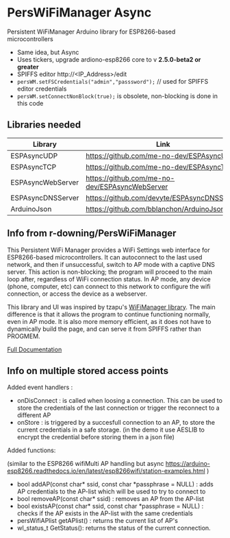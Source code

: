 # PersWiFiManager Async
Persistent WiFiManager Arduino library for ESP8266-based microcontrollers

- Same idea, but Async
- Uses tickers, upgrade ardiono-esp8266 core to v **2.5.0-beta2 or greater**
- SPIFFS editor http://<IP_Address>/edit
- `persWM.setFSCredentials("admin","passsword");` // used for SPIFFS editor credentials
- `persWM.setConnectNonBlock(true);` is obsolete, non-blocking is done in this code

## Libraries needed
|Library               |Link                                           |Purpose      |
|----------------------|-----------------------------------------------|-------------|
|ESPAsyncUDP           |https://github.com/me-no-dev/ESPAsyncUDP       |comm         |
|ESPAsyncTCP           |https://github.com/me-no-dev/ESPAsyncTCP       |comm         |
|ESPAsyncWebServer     |https://github.com/me-no-dev/ESPAsyncWebServer |web          |
|ESPAsyncDNSServer     |https://github.com/devyte/ESPAsyncDNSServer    |dns          |
|ArduinoJson           |https://github.com/bblanchon/ArduinoJson       |example      |

## Info from r-downing/PersWiFiManager
This Persistent WiFi Manager provides a WiFi Settings web interface for ESP8266-based microcontrollers. It can autoconnect to the last used network, and then if unsuccessful, switch to AP mode with a captive DNS server. This action is non-blocking; the program will proceed to the main loop after, regardless of WiFi connection status. In AP mode, any device (phone, computer, etc) can connect to this network to configure the wifi connection, or access the device as a webserver. 

This library and UI was inspired by tzapu's [WiFiManager library](https://github.com/tzapu/WiFiManager). The main difference is that it allows the program to continue functioning normally, even in AP mode. It is also more memory efficient, as it does not have to dynamically build the page, and can serve it from SPIFFS rather than PROGMEM. 

[Full Documentation](http://ryandowning.net/PersWiFiManager)

## Info on multiple stored access points

Added event handlers :

  * onDisConnect : is called when loosing a connection. This can be used to store the credentials of the last connection or trigger the reconnect to a different AP
  * onStore : is triggered by a succesfull connection to an AP, to store the current credentials in a safe storage. (in the demo it use AESLIB to encrypt the credential before storing them in a json file)

Added functions:

(similar to the ESP8266 wifiMulti AP handling but async 
 https://arduino-esp8266.readthedocs.io/en/latest/esp8266wifi/station-examples.html )
 
  * bool addAP(const char* ssid, const char *passphrase = NULL) : adds AP credentials to the AP-list which will be used to try to connect to
  * bool removeAP(const char* ssid) : removes an AP from the AP-list
  * bool existsAP(const char* ssid, const char *passphrase = NULL) : checks if the AP exists in the AP-list with the same credentials
  * persWifiAPlist getAPlist() : returns the current list of AP's
  * wl_status_t GetStatus(): returns the status of the current connection.

